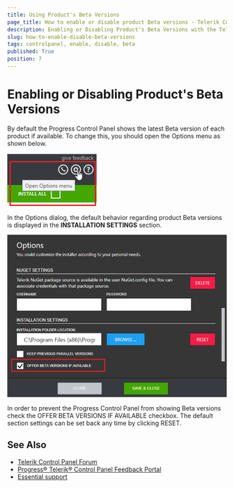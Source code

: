 ```yaml
---
title: Using Product's Beta Versions
page_title: How to enable or disable product Beta versions - Telerik Control Panel
description: Enabling or Disabling Product's Beta Versions with the Telerik Control Panel
slug: how-to-enable-disable-beta-versions
tags: controlpanel, enable, disable, beta
published: True
position: 7 
---
```


# Enabling or Disabling Product's Beta Versions

By default the Progress Control Panel shows the latest Beta version of each product if available. To change this, you should open the Options menu as shown below.

![Options Menu](images/options-menu.png)

 In the Options dialog, the default behavior regarding product Beta versions is displayed in the **INSTALLATION SETTINGS** section.

 ![Beta versions](images/beta-versions.png)

In order to prevent the Progress Control Panel from showing Beta versions check the OFFER BETA VERSIONS IF AVAILABLE checkbox. The default section settings can be set back any time by clicking RESET.

## See Also

* [Telerik Control Panel Forum](https://www.telerik.com/forums/telerik-control-panel)
* [Progress® Telerik® Control Panel Feedback Portal](https://feedback.telerik.com/controlpanel) 
* [Essential support](http://www.telerik.com/support) 
